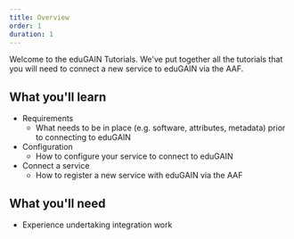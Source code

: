 ```yaml
---
title: Overview
order: 1
duration: 1
---
```


Welcome to the eduGAIN Tutorials. We've put together all the tutorials that you will need to connect a new service to eduGAIN via the AAF.

## What you'll learn
- Requirements
    - What needs to be in place (e.g. software, attributes, metadata) prior to connecting to eduGAIN
- Configuration
    - How to configure your service to connect to eduGAIN
- Connect a service
    - How to register a new service with eduGAIN via the AAF

## What you'll need
- Experience undertaking integration work